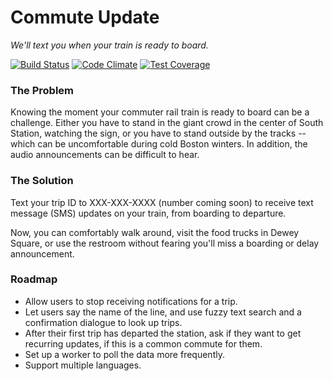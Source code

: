 # Commute Update
_We'll text you when your train is ready to board._

[![Build Status](https://travis-ci.org/beechnut/commute_update.svg?branch=develop)](https://travis-ci.org/beechnut/commute_update)
[![Code Climate](https://codeclimate.com/github/beechnut/commute_update/badges/gpa.svg)](https://codeclimate.com/github/beechnut/commute_update)
[![Test Coverage](https://codeclimate.com/github/beechnut/commute_update/badges/coverage.svg)](https://codeclimate.com/github/beechnut/commute_update/coverage)

### The Problem

Knowing the moment your commuter rail train is ready to board can be a challenge. Either you have to stand in the giant crowd in the center of South Station, watching the sign, or you have to stand outside by the tracks -- which can be uncomfortable during cold Boston winters. In addition, the audio announcements can be difficult to hear.

### The Solution

Text your trip ID to XXX-XXX-XXXX (number coming soon) to receive text message (SMS) updates on your train, from boarding to departure.

Now, you can comfortably walk around, visit the food trucks in Dewey Square, or use the restroom without fearing you'll miss a boarding or delay announcement.

### Roadmap

- Allow users to stop receiving notifications for a trip.
- Let users say the name of the line, and use fuzzy text search and a confirmation dialogue to look up trips.
- After their first trip has departed the station, ask if they want to get recurring updates, if this is a common commute for them.
- Set up a worker to poll the data more frequently.
- Support multiple languages.



